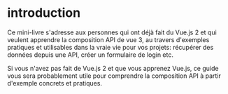 # introduction

Ce mini-livre s'adresse aux personnes qui ont déjà fait du Vue.js 2 et qui veulent apprendre la composition API de vue 3, au travers d'exemples pratiques et utilisables dans la vraie vie pour vos projets: récupérer des données depuis une API, créer un formulaire de login etc.

Si vous n'avez pas fait de Vue.js 2 et que vous apprenez Vue.js, ce guide vous sera probablement utile pour comprendre la composition API à partir d'exemple concrets et pratiques.
